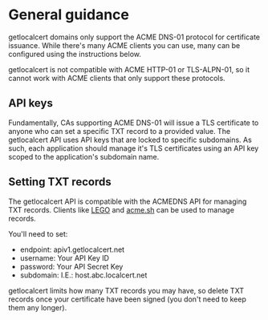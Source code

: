 # General guidance

getlocalcert domains only support the ACME DNS-01 protocol for certificate issuance.
While there's many ACME clients you can use, many can be configured using the instructions below.

getlocalcert is not compatible with ACME HTTP-01 or TLS-ALPN-01, so it cannot work with ACME clients that only support these protocols.

## API keys

Fundamentally, CAs supporting ACME DNS-01 will issue a TLS certificate to anyone who can set a specific TXT record to a provided value.
The getlocalcert API uses API keys that are locked to specific subdomains.
As such, each application should manage it's TLS certificates using an API key scoped to the application's subdomain name.

## Setting TXT records

The getlocalcert API is compatible with the ACMEDNS API for managing TXT records.
Clients like [LEGO](./lego/) and [acme.sh](./acme-sh/) can be used to manage records.

You'll need to set:
* endpoint: apiv1.getlocalcert.net
* username: Your API Key ID
* password: Your API Secret Key
* subdomain: I.E.: host.abc.localcert.net

getlocalcert limits how many TXT records you may have, so delete TXT records once your certificate have been signed (you don't need to keep them any longer).

